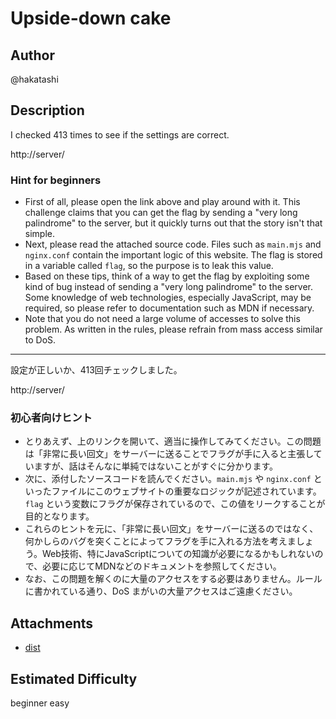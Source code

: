 # Upside-down cake

## Author

@hakatashi

## Description

I checked 413 times to see if the settings are correct.

http://server/

### Hint for beginners

* First of all, please open the link above and play around with it. This challenge claims that you can get the flag by sending a "very long palindrome" to the server, but it quickly turns out that the story isn't that simple.
* Next, please read the attached source code. Files such as `main.mjs` and `nginx.conf` contain the important logic of this website. The flag is stored in a variable called `flag`, so the purpose is to leak this value.
* Based on these tips, think of a way to get the flag by exploiting some kind of bug instead of sending a "very long palindrome" to the server. Some knowledge of web technologies, especially JavaScript, may be required, so please refer to documentation such as MDN if necessary.
* Note that you do not need a large volume of accesses to solve this problem. As written in the rules, please refrain from mass access similar to DoS.


---

設定が正しいか、413回チェックしました。

http://server/

### 初心者向けヒント

* とりあえず、上のリンクを開いて、適当に操作してみてください。この問題は「非常に長い回文」をサーバーに送ることでフラグが手に入ると主張していますが、話はそんなに単純ではないことがすぐに分かります。
* 次に、添付したソースコードを読んでください。`main.mjs` や `nginx.conf` といったファイルにこのウェブサイトの重要なロジックが記述されています。`flag` という変数にフラグが保存されているので、この値をリークすることが目的となります。
* これらのヒントを元に、「非常に長い回文」をサーバーに送るのではなく、何かしらのバグを突くことによってフラグを手に入れる方法を考えましょう。Web技術、特にJavaScriptについての知識が必要になるかもしれないので、必要に応じてMDNなどのドキュメントを参照してください。
* なお、この問題を解くのに大量のアクセスをする必要はありません。ルールに書かれている通り、DoS まがいの大量アクセスはご遠慮ください。


## Attachments

* [dist](dist)

## Estimated Difficulty

beginner easy
